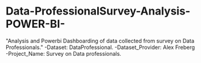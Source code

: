 # Data-ProfessionalSurvey-Analysis-POWER-BI-
"Analysis and Powerbi Dashboarding of data collected from survey on Data Professionals."  -Dataset: DataProfessional.  -Dataset_Provider: Alex Freberg  -Project_Name: Survey on Data professionals.
